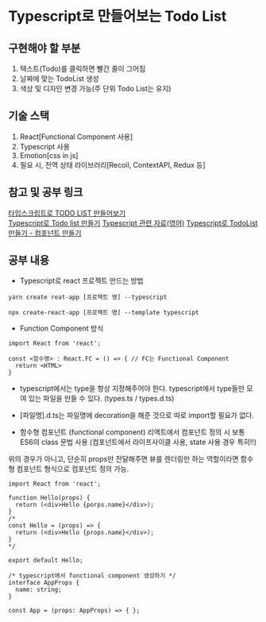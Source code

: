 # Typescript로 만들어보는 Todo List
## 구현해야 할 부분
1. 텍스트(Todo)를 클릭하면 빨간 줄이 그어짐
2. 날짜에 맞는 TodoList 생성
3. 색상 및 디자인 변경 가능(주 단위 Todo List는 유지)

## 기술 스택
1. React[Functional Component 사용]
2. Typescript 사용
3. Emotion[css in js]
4. 필요 시, 전역 상태 라이브러리[Recoil, ContextAPI, Redux 등]

## 참고 및 공부 링크
[타입스크립트로 TODO LIST 만들어보기](https://withseungryu.tistory.com/42)  
[Typescript로 Todo list 만들기](https://velog.io/@sugyinbrs/Typescript-%EB%A1%9C-Todo-list-%EB%A7%8C%EB%93%A4%EA%B8%B0)
[Typescript 관련 자료(영어)]( https://react-typescript-cheatsheet.netlify.app/)
[Typescript로 TodoList 만들기 - 컴포넌트 만들기](https://intrepidgeeks.com/tutorial/create-your-own-todolist-using-and-typescript-part-2-create-components-and-storybook)

## 공부 내용
* Typescript로 react 프로젝트 만드는 방법
```
yarn create reat-app [프로젝트 명] --typescript
```
```
npx create-react-app [프로젝트 명] --template typescript
```

* Function Component 방식
```
import React from 'react';

const <함수명> : React.FC = () => { // FC는 Functional Component
  return <HTML>
}
```

* typescript에서는 type을 항상 지정해주어야 한다.
typescript에서 type들만 모여 있는 파일을 만들 수 있다. (types.ts / types.d.ts)

* [파일명].d.ts는 파일명에 decoration을 해준 것으로 따로 import할 필요가 없다.

* 함수형 컴포넌트 (functional component)
리액트에서 컴포넌트 정의 시 보통 ES6의 class 문법 사용
(컴포넌트에서 라이프사이클 사용, state 사용 경우 특히!!)

위의 경우가 아니고, 단순히 props만 전달해주면 뷰를 렌더링만 하는 역할이라면 함수형 컴포넌트 형식으로 컴포넌트 정의 가능.
```
import React from 'react';

function Hello(props) {
  return (<div>Hello {porps.name}</div>);
}
/*
const Hello = (props) => {
  return (<div>Hello {props.name}</div>);
}
*/

export default Hello;
```
```
/* typescript에서 functional component 생성하기 */
interface AppProps {
  name: string;
}

const App = (props: AppProps) => { };
```